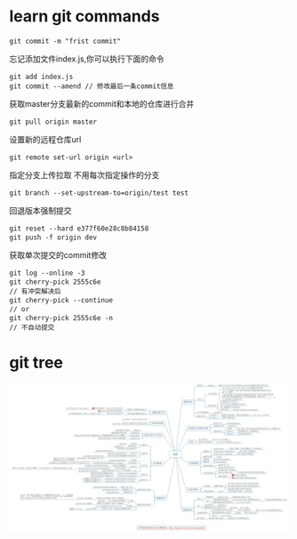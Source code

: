 # learn git commands
    git commit -m "frist commit"


忘记添加文件index.js,你可以执行下面的命令

    git add index.js
    git commit --amend // 修改最后一条commit信息

获取master分支最新的commit和本地的仓库进行合并

    git pull origin master 

设置新的远程仓库url

    git remote set-url origin <url>

指定分支上传拉取 不用每次指定操作的分支
    
    git branch --set-upstream-to=origin/test test

回退版本强制提交

    git reset --hard e377f60e28c8b84158
    git push -f origin dev

获取单次提交的commit修改

    git log --online -3
    git cherry-pick 2555c6e
    // 有冲突解决后
    git cherry-pick --continue
    // or
    git cherry-pick 2555c6e -n
    // 不自动提交


# git tree
![git tree](https://github.com/xiaokyo/git-study/blob/master/git_tree.jpg)
